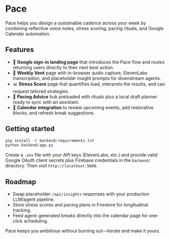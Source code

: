 # Pace

Pace helps you design a sustainable cadence across your week by combining reflective voice notes, stress scoring, pacing rituals, and Google Calendar automation.

## Features

- 🔐 **Google sign-in landing page** that introduces the Pace flow and routes returning users directly to their next best action.
- 🎤 **Weekly Vent** page with in-browser audio capture, ElevenLabs transcription, and placeholder insight prompts for downstream agents.
- 📊 **Stress Score** page that quantifies load, interprets the results, and can request tailored strategies.
- 🧭 **Pacing Advice** hub preloaded with rituals plus a local draft planner ready to sync with an assistant.
- 📅 **Calendar integration** to review upcoming events, add restorative blocks, and refresh break suggestions.

## Getting started

```powershell
pip install -r backend/requirements.txt
python backend/app.py
```

Create a `.env` file with your API keys (ElevenLabs, etc.) and provide valid Google OAuth client secrets plus Firebase credentials in the `backend/` directory. Then visit `http://localhost:5000`.

## Roadmap

- Swap placeholder `/api/insights` responses with your production LLM/agent pipeline.
- Store stress scores and pacing plans in Firestore for longitudinal tracking.
- Feed agent-generated breaks directly into the calendar page for one-click scheduling.

Pace keeps you ambitious without burning out—iterate and make it yours.
